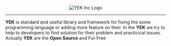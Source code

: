 <p align="center">
  <img src="https://avatars.githubusercontent.com/u/83973202?s=400&u=5546ee16851140196ded6686e5c31b6a6ce52095&v=4" alt="YEK Inc Logo" />
</p>

<hr />

<p>
  <strong>YEK</strong> is standard and useful library and framework for fixing the some programming language or adding more feature on their. In the <strong>YEK</strong> we try to help to developers to find solution for their problem and practicical issues. Actually <strong>YEK</strong> are the <strong>Open Source</strong> and Ful-Free
</p>
